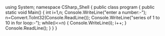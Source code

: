 using System;
namespace CSharp_Shell
{
	public class program
	{
		public static void Main()
		{
			int i=1,n;
			Console.WriteLine("enter a number:-");
			n=Convert.ToInt32(Console.ReadLine());
			Console.WriteLine("series of 1 to 10 in for loop:-");
			while(i<=n)
			{
				Console.WriteLine(i);
				i++;
			}
			Console.ReadLine();
		}
	}
}
